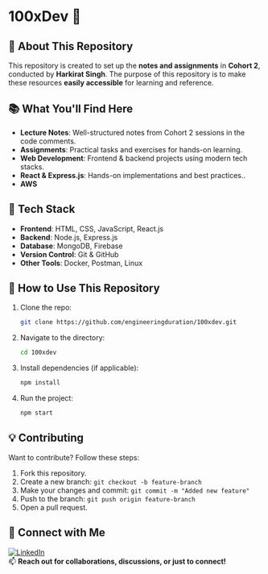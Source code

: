 # 100xDev 🚀

## 📌 About This Repository
This repository is created to set up the **notes and assignments** in **Cohort 2**, conducted by **Harkirat Singh**. The purpose of this repository is to make these resources **easily accessible** for learning and reference.

## 📚 What You'll Find Here
- **Lecture Notes**: Well-structured notes from Cohort 2 sessions in the code comments.
- **Assignments**: Practical tasks and exercises for hands-on learning.
- **Web Development**: Frontend & backend projects using modern tech stacks.
- **React & Express.js**: Hands-on implementations and best practices..
- **AWS**

## 🔨 Tech Stack
- **Frontend**: HTML, CSS, JavaScript, React.js
- **Backend**: Node.js, Express.js
- **Database**: MongoDB, Firebase
- **Version Control**: Git & GitHub
- **Other Tools**: Docker, Postman, Linux

## 🚀 How to Use This Repository
1. Clone the repo:
   ```sh
   git clone https://github.com/engineeringduration/100xdev.git
   ```
2. Navigate to the directory:
   ```sh
   cd 100xdev
   ```
3. Install dependencies (if applicable):
   ```sh
   npm install
   ```
4. Run the project:
   ```sh
   npm start
   ```

## 💡 Contributing
Want to contribute? Follow these steps:
1. Fork this repository.
2. Create a new branch: `git checkout -b feature-branch`
3. Make your changes and commit: `git commit -m "Added new feature"`
4. Push to the branch: `git push origin feature-branch`
5. Open a pull request.

## 📢 Connect with Me
[![LinkedIn](https://img.shields.io/badge/LinkedIn-0077B5?style=for-the-badge&logo=linkedin&logoColor=white)](https://www.linkedin.com/in/rohit-mane-93b281333/)  
📫 **Reach out for collaborations, discussions, or just to connect!**
